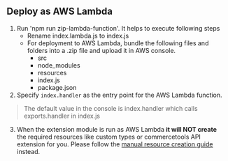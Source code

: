 ## Deploy as AWS Lambda

1. Run 'npm run zip-lambda-function'. It helps to execute following steps
   - Rename index.lambda.js to index.js
   - For deployment to AWS Lambda, bundle the following files and folders into a .zip file and upload it in AWS console.
      - src
      - node_modules
      - resources
      - index.js
      - package.json
2. Specify `index.handler` as the entry point for the AWS Lambda function.
 > The default value in the console is index.handler which calls exports.handler in index.js
3. When the extension module is run as AWS Lambda **it will NOT create** the required resources like custom types or commercetools API extension for you. 
Please follow the [manual resource creation guide](../../../../extension/docs/HowToRun.md#creating-required-resources-manually) instead. 
